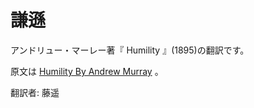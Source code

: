 # 謙遜

アンドリュー・マーレー著『 Humility 』(1895)の翻訳です。

原文は [Humility By Andrew Murray](http://www.worldinvisible.com/library/murray/5f00.0565/5f00.0565.c.htm) 。

翻訳者: 藤遥
